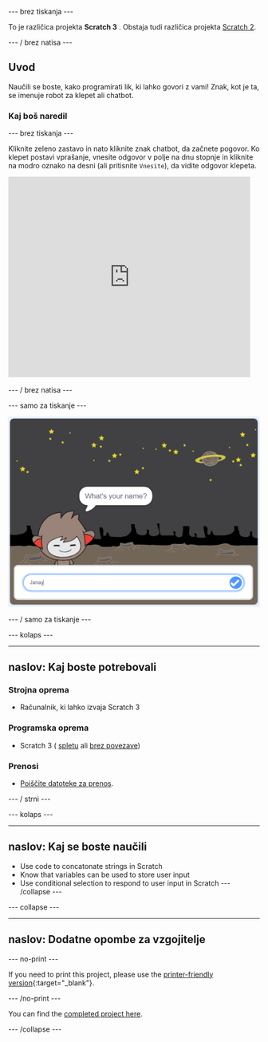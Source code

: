 \--- brez tiskanja \---

To je različica projekta **Scratch 3** . Obstaja tudi različica projekta [Scratch 2](https://projects.raspberrypi.org/en/projects/chatbot-scratch2).

\--- / brez natisa \---

## Uvod

Naučili se boste, kako programirati lik, ki lahko govori z vami! Znak, kot je ta, se imenuje robot za klepet ali chatbot.

### Kaj boš naredil

\--- brez tiskanja \---

Kliknite zeleno zastavo in nato kliknite znak chatbot, da začnete pogovor. Ko klepet postavi vprašanje, vnesite odgovor v polje na dnu stopnje in kliknite na modro oznako na desni (ali pritisnite `Vnesite`), da vidite odgovor klepeta.

<div class="scratch-preview">
  <iframe allowtransparency="true" width="485" height="402" src="https://scratch.mit.edu/projects/embed/248864190/?autostart=false" 
  frameborder="0" scrolling="no"></iframe>
</div>

\--- / brez natisa \---

\--- samo za tiskanje \---

![celoten projekt](images/chatbot-preview.png)

\--- / samo za tiskanje \---

\--- kolaps \---

* * *

## naslov: Kaj boste potrebovali

### Strojna oprema

- Računalnik, ki lahko izvaja Scratch 3

### Programska oprema

- Scratch 3 ( [spletu](https://rpf.io/scratchon) ali [brez povezave](https://rpf.io/scratchoff))

### Prenosi

- [Poiščite datoteke za prenos](http://rpf.io/p/en/chatbot-go).

\--- / strni \---

\--- kolaps \---

* * *

## naslov: Kaj se boste naučili

- Use code to concatonate strings in Scratch
- Know that variables can be used to store user input
- Use conditional selection to respond to user input in Scratch \--- /collapse \---

\--- collapse \---

* * *

## naslov: Dodatne opombe za vzgojitelje

\--- no-print \---

If you need to print this project, please use the [printer-friendly version](https://projects.raspberrypi.org/en/projects/chatbot/print){:target="_blank"}.

\--- /no-print \---

You can find the [completed project here](http://rpf.io/p/en/chatbot-get).

\--- /collapse \---